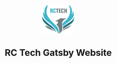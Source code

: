 <p align="center">
  <a href="https://rcltech.github.io/">
    <img alt="Gatsby" src="./src/images/logo.png" width="100" />
  </a>
</p>
<h1 align="center">
  RC Tech Gatsby Website
</h1>
